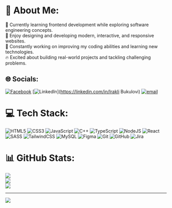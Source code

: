 # 💫 About Me:
🌱 Currently learning frontend development while exploring software engineering concepts.<br>
🎨 Enjoy designing and developing modern, interactive, and responsive websites.<br>
🧠 Constantly working on improving my coding abilities and learning new technologies.<br>
🔥 Excited about building real-world projects and tackling challenging problems.


## 🌐 Socials:
[![Facebook](https://img.shields.io/badge/Facebook-%231877F2.svg?logo=Facebook&logoColor=white)](https://www.facebook.com/irakli.bukulovi.35) [![LinkedIn](https://img.shields.io/badge/LinkedIn-%230077B5.svg?logo=linkedin&logoColor=white)](https://linkedin.com/in/Irakli Bukulovi) [![email](https://img.shields.io/badge/Email-D14836?logo=gmail&logoColor=white)](mailto:iraklibukulovi5@gmail.com) 

# 💻 Tech Stack:
![HTML5](https://img.shields.io/badge/html5-%23E34F26.svg?style=for-the-badge&logo=html5&logoColor=white) ![CSS3](https://img.shields.io/badge/css3-%231572B6.svg?style=for-the-badge&logo=css3&logoColor=white) ![JavaScript](https://img.shields.io/badge/javascript-%23323330.svg?style=for-the-badge&logo=javascript&logoColor=%23F7DF1E) ![C++](https://img.shields.io/badge/c++-%2300599C.svg?style=for-the-badge&logo=c%2B%2B&logoColor=white) ![TypeScript](https://img.shields.io/badge/typescript-%23007ACC.svg?style=for-the-badge&logo=typescript&logoColor=white) ![NodeJS](https://img.shields.io/badge/node.js-6DA55F?style=for-the-badge&logo=node.js&logoColor=white) ![React](https://img.shields.io/badge/react-%2320232a.svg?style=for-the-badge&logo=react&logoColor=%2361DAFB) ![SASS](https://img.shields.io/badge/SASS-hotpink.svg?style=for-the-badge&logo=SASS&logoColor=white) ![TailwindCSS](https://img.shields.io/badge/tailwindcss-%2338B2AC.svg?style=for-the-badge&logo=tailwind-css&logoColor=white) ![MySQL](https://img.shields.io/badge/mysql-4479A1.svg?style=for-the-badge&logo=mysql&logoColor=white) ![Figma](https://img.shields.io/badge/figma-%23F24E1E.svg?style=for-the-badge&logo=figma&logoColor=white) ![Git](https://img.shields.io/badge/git-%23F05033.svg?style=for-the-badge&logo=git&logoColor=white) ![GitHub](https://img.shields.io/badge/github-%23121011.svg?style=for-the-badge&logo=github&logoColor=white) ![Jira](https://img.shields.io/badge/jira-%230A0FFF.svg?style=for-the-badge&logo=jira&logoColor=white)
# 📊 GitHub Stats:
![](https://github-readme-stats.vercel.app/api?username=LoopLord-LL&theme=shadow_blue&hide_border=false&include_all_commits=false&count_private=true)<br/>
![](https://nirzak-streak-stats.vercel.app/?user=LoopLord-LL&theme=shadow_blue&hide_border=false)<br/>
![](https://github-readme-stats.vercel.app/api/top-langs/?username=LoopLord-LL&theme=shadow_blue&hide_border=false&include_all_commits=false&count_private=true&layout=compact)

---
[![](https://visitcount.itsvg.in/api?id=LoopLord-LL&icon=0&color=1)](https://visitcount.itsvg.in)

<!-- Proudly created with GPRM ( https://gprm.itsvg.in ) -->
